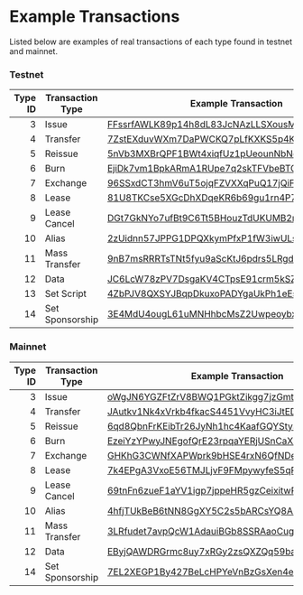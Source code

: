 # Example Transactions

Listed below are examples of real transactions of each type found in testnet and mainnet.

### Testnet

| Type ID | Transaction Type | Example Transaction | Height |
| ---: | --- | --- | --- |
| 3 | Issue | [FFssrfAWLK89p14h8dL83JcNAzLLSXousMqpFRVCVF2A](https://testnode1.wavesnodes.com/transactions/info/FFssrfAWLK89p14h8dL83JcNAzLLSXousMqpFRVCVF2A) | [361111](https://testnode1.wavesnodes.com/blocks/at/361111) |
| 4 | Transfer | [7ZstEXduvWXm7DaPWCKQ7pLfKXKS5p4KTzocLGkg9Zd2](https://testnode1.wavesnodes.com/transactions/info/7ZstEXduvWXm7DaPWCKQ7pLfKXKS5p4KTzocLGkg9Zd2) | [361076](https://testnode1.wavesnodes.com/blocks/at/361076) |
| 5 | Reissue | [5nVb3MXBrQPF1BWt4xiqfUz1pUeounNbNogrcgnpyWVM](https://testnodes.wavesnodes.com/transactions/info/5nVb3MXBrQPF1BWt4xiqfUz1pUeounNbNogrcgnpyWVM) | [369679](https://testnodes.wavesnodes.com/blocks/at/369679) |
| 6 | Burn | [EjiDk7vm1BpkARmA1RUpe7q2skTFVbeBTGnG4MMpdtRz](https://testnodes.wavesnodes.com/transactions/info/EjiDk7vm1BpkARmA1RUpe7q2skTFVbeBTGnG4MMpdtRz) | [366048](https://testnodes.wavesnodes.com/blocks/at/366048) |
| 7 | Exchange | [96SSxdCT3hmV6uT5ojqFZVXXqPuQ17jQiFA4ZZTvfCaW](https://testnodes.wavesnodes.com/transactions/info/96SSxdCT3hmV6uT5ojqFZVXXqPuQ17jQiFA4ZZTvfCaW) | [360556](https://testnodes.wavesnodes.com/blocks/at/360556) |
| 8 | Lease | [81U8TKCse5XGcDhXDqeKR6b69gu1rn4P7MPxbZECCiV6](https://testnodes.wavesnodes.com/transactions/info/81U8TKCse5XGcDhXDqeKR6b69gu1rn4P7MPxbZECCiV6) | [357892](https://testnodes.wavesnodes.com/blocks/at/357892) |
| 9 | Lease Cancel | [DGt7GkNYo7ufBt9C6Tt5BHouzTdUKUMB2rnVv79vV11o](https://testnodes.wavesnodes.com/transactions/info/DGt7GkNYo7ufBt9C6Tt5BHouzTdUKUMB2rnVv79vV11o) | [369223](https://testnodes.wavesnodes.com/blocks/at/369223) |
| 10 | Alias | [2zUidnn57JPPG1DPQXkymPfxP1fW3iwULsjBH5MScBFm](https://testnodes.wavesnodes.com/transactions/info/2zUidnn57JPPG1DPQXkymPfxP1fW3iwULsjBH5MScBFm) | [366011](https://testnodes.wavesnodes.com/blocks/at/366011) |
| 11 | Mass Transfer | [9nB7msRRRTsTNt5fyu9aScKtJ6pdrs5LRgdx6Rw5wBa4](https://testnodes.wavesnodes.com/transactions/info/9nB7msRRRTsTNt5fyu9aScKtJ6pdrs5LRgdx6Rw5wBa4) | [360596](https://testnodes.wavesnodes.com/blocks/at/360596) |
| 12 | Data | [JC6LcW78zPV7DsgaKV4CTpsE91crm5kSZGwmJX2qY1hA](https://testnode1.wavesnodes.com/transactions/info/JC6LcW78zPV7DsgaKV4CTpsE91crm5kSZGwmJX2qY1hA) | [358109](https://testnode1.wavesnodes.com/blocks/at/358109) |
| 13 | Set Script | [4ZbPJV8QXSYJBqpDkuxoPADYgaUkPh1eEsD5kLGygwd7](https://testnode1.wavesnodes.com/transactions/info/4ZbPJV8QXSYJBqpDkuxoPADYgaUkPh1eEsD5kLGygwd7) | [358209](https://testnode1.wavesnodes.com/blocks/at/358209) |
| 14 | Set Sponsorship | [3E4MdU4ougL61uMNHhbcMsZ2UwpeoybxWgY9dVJ1psoq](https://testnode1.wavesnodes.com/transactions/info/3E4MdU4ougL61uMNHhbcMsZ2UwpeoybxWgY9dVJ1psoq) | [361076](https://testnode1.wavesnodes.com/blocks/at/361076) |

### Mainnet

| Type ID | Transaction Type | Example Transaction | Height |
| ---: | --- | --- | --- |
| 3 | Issue | [oWgJN6YGZFtZrV8BWQ1PGktZikgg7jzGmtm16Ktyvjd](https://nodes.wavesnodes.com/transactions/info/oWgJN6YGZFtZrV8BWQ1PGktZikgg7jzGmtm16Ktyvjd) | [1039500](https://nodes.wavesnodes.com/blocks/at/1039500) |
| 4 | Transfer | [JAutkv1Nk4xVrkb4fkacS4451VvyHC3iJtEDfBRD7rwr](https://nodes.wavesnodes.com/transactions/info/JAutkv1Nk4xVrkb4fkacS4451VvyHC3iJtEDfBRD7rwr) | [1039500](https://nodes.wavesnodes.com/blocks/at/1039500) |
| 5 | Reissue | [6qd8QbnFrKEibTr26JyNh1hc4KaafGQYStyShtXdNk3v](https://nodes.wavesnodes.com/transactions/info/6qd8QbnFrKEibTr26JyNh1hc4KaafGQYStyShtXdNk3v) | [1037381](https://nodes.wavesnodes.com/blocks/at/1037381) |
| 6 | Burn | [EzeiYzYPwyJNEgofQrE23rpqaYERjUSnCaXZ84vUDoec](https://nodes.wavesnodes.com/transactions/info/EzeiYzYPwyJNEgofQrE23rpqaYERjUSnCaXZ84vUDoec) | [1038647](https://nodes.wavesnodes.com/blocks/at/1038647) |
| 7 | Exchange | [GHKhG3CWNfXAPWprk9bHSE4rxN6QfNDe3d3rZGaDLWhm](https://nodes.wavesnodes.com/transactions/info/GHKhG3CWNfXAPWprk9bHSE4rxN6QfNDe3d3rZGaDLWhm) | [1038644](https://nodes.wavesnodes.com/blocks/at/1038644) |
| 8 | Lease | [7k4EPgA3VxoE56TMJLjvF9FMpywyfeS5qRJSEEN9XGuU](https://nodes.wavesnodes.com/transactions/info/7k4EPgA3VxoE56TMJLjvF9FMpywyfeS5qRJSEEN9XGuU) | [1038624](https://nodes.wavesnodes.com/blocks/at/1038624) |
| 9 | Lease Cancel | [69tnFn6zueF1aYV1igp7jppeHR5gzCeixitwRmbujqzR](https://nodes.wavesnodes.com/transactions/info/69tnFn6zueF1aYV1igp7jppeHR5gzCeixitwRmbujqzR) | [1037877](https://nodes.wavesnodes.com/blocks/at/1037877) |
| 10 | Alias | [4hfjTUkBeB6tNN8GgXY5C2s5bARCsYQ8AFdZyXnMwZyQ](https://nodes.wavesnodes.com/transactions/info/4hfjTUkBeB6tNN8GgXY5C2s5bARCsYQ8AFdZyXnMwZyQ) | [1038799](https://nodes.wavesnodes.com/blocks/at/1038799) |
| 11 | Mass Transfer | [3LRfudet7avpQcW1AdauiBGb8SSRAaoCugDzngDPLVcv](https://nodes.wavesnodes.com/transactions/info/3LRfudet7avpQcW1AdauiBGb8SSRAaoCugDzngDPLVcv) | [1041197](https://nodes.wavesnodes.com/blocks/at/1041197) |
| 12 | Data | [EByjQAWDRGrmc8uy7xRGy2zsQXZQq59bav7h8oTTJyHC](https://nodes.wavesnodes.com/transactions/info/EByjQAWDRGrmc8uy7xRGy2zsQXZQq59bav7h8oTTJyHC) | [1091300](https://nodes.wavesnodes.com/blocks/at/1091300) |
| 14 | Set Sponsorship | [7EL2XEGP1By427BeLcHPYeVnBzGsXen4egMAwQpWGBVR](http://nodes.wavesnodes.com/transactions/info/7EL2XEGP1By427BeLcHPYeVnBzGsXen4egMAwQpWGBVR) | [1130205](https://nodes.wavesnodes.com/blocks/at/1130205) |



